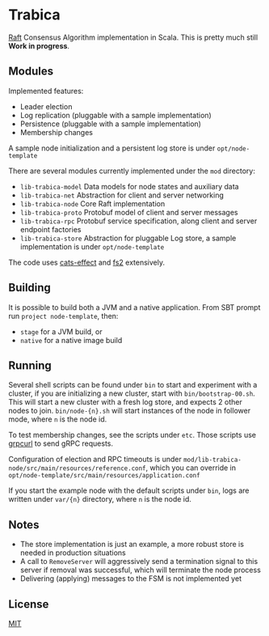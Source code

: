 # Trabica

[Raft](https://raft.github.io) Consensus Algorithm implementation in Scala. This is pretty much still 
**Work in progress**.

## Modules

Implemented features:

- Leader election
- Log replication (pluggable with a sample implementation)
- Persistence (pluggable with a sample implementation)
- Membership changes

A sample node initialization and a persistent log store is under `opt/node-template`
 
There are several modules currently implemented under the `mod` directory:
- `lib-trabica-model` Data models for node states and auxiliary data
- `lib-trabica-net` Abstraction for client and server networking
- `lib-trabica-node` Core Raft implementation
- `lib-trabica-proto` Protobuf model of client and server messages
- `lib-trabica-rpc` Protobuf service specification, along client and server endpoint factories
- `lib-trabica-store` Abstraction for pluggable Log store, a sample implementation is under `opt/node-template`

The code uses [cats-effect](https://typelevel.org/cats-effect/) and [fs2](https://fs2.io/#/) extensively.

## Building

It is possible to build both a JVM and a native application. From SBT prompt run `project node-template`, then:

- `stage` for a JVM build, or
- `native` for a native image build

## Running

Several shell scripts can be found under `bin` to start and experiment with a cluster, if you are initializing
a new cluster, start with `bin/bootstrap-00.sh`. This will start a new cluster with a fresh log store, and 
expects 2 other nodes to join. `bin/node-{n}.sh` will start instances of the node in follower mode, where `n` 
is the node id.

To test membership changes, see the scripts under `etc`. Those scripts use [grpcurl](https://github.com/fullstorydev/grpcurl)
to send gRPC requests.

Configuration of election and RPC timeouts is under `mod/lib-trabica-node/src/main/resources/reference.conf`, which you
can override in `opt/node-template/src/main/resources/application.conf`

If you start the example node with the default scripts under `bin`, logs are written under `var/{n}` directory, where `n`
is the node id.

## Notes
- The store implementation is just an example, a more robust store is needed in production situations
- A call to `RemoveServer` will aggressively send a termination signal to this server if removal was successful, which will terminate the node process
- Delivering (applying) messages to the FSM is not implemented yet


## License

[MIT](https://opensource.org/license/mit/)
